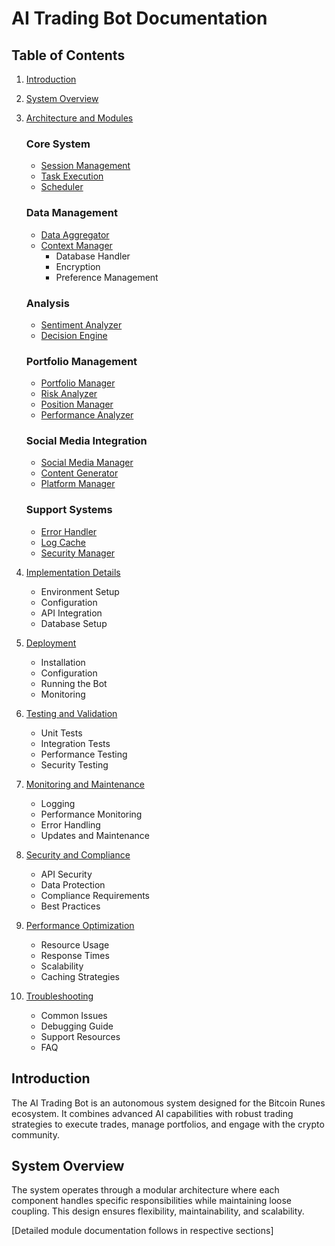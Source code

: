 # AI Trading Bot Documentation

## Table of Contents

1. [Introduction](#introduction)
2. [System Overview](#system-overview)
3. [Architecture and Modules](#architecture-and-modules)
   
   ### Core System
   - [Session Management](modules/core/session.md)
   - [Task Execution](modules/core/task.md)
   - [Scheduler](modules/core/scheduler.md)
   
   ### Data Management
   - [Data Aggregator](modules/data/aggregator.md)
   - [Context Manager](modules/data/context.md)
     - Database Handler
     - Encryption
     - Preference Management
   
   ### Analysis
   - [Sentiment Analyzer](modules/analysis/sentiment.md)
   - [Decision Engine](modules/analysis/decision.md)
   
   ### Portfolio Management
   - [Portfolio Manager](modules/portfolio/manager.md)
   - [Risk Analyzer](modules/portfolio/risk.md)
   - [Position Manager](modules/portfolio/position.md)
   - [Performance Analyzer](modules/portfolio/performance.md)
   
   ### Social Media Integration
   - [Social Media Manager](modules/social/manager.md)
   - [Content Generator](modules/social/content.md)
   - [Platform Manager](modules/social/platform.md)
   
   ### Support Systems
   - [Error Handler](modules/support/error.md)
   - [Log Cache](modules/support/log.md)
   - [Security Manager](modules/support/security.md)

4. [Implementation Details](implementation/README.md)
   - Environment Setup
   - Configuration
   - API Integration
   - Database Setup

5. [Deployment](deployment/README.md)
   - Installation
   - Configuration
   - Running the Bot
   - Monitoring

6. [Testing and Validation](testing/README.md)
   - Unit Tests
   - Integration Tests
   - Performance Testing
   - Security Testing

7. [Monitoring and Maintenance](maintenance/README.md)
   - Logging
   - Performance Monitoring
   - Error Handling
   - Updates and Maintenance

8. [Security and Compliance](security/README.md)
   - API Security
   - Data Protection
   - Compliance Requirements
   - Best Practices

9. [Performance Optimization](optimization/README.md)
   - Resource Usage
   - Response Times
   - Scalability
   - Caching Strategies

10. [Troubleshooting](troubleshooting/README.md)
    - Common Issues
    - Debugging Guide
    - Support Resources
    - FAQ

## Introduction

The AI Trading Bot is an autonomous system designed for the Bitcoin Runes ecosystem. It combines advanced AI capabilities with robust trading strategies to execute trades, manage portfolios, and engage with the crypto community.

## System Overview

The system operates through a modular architecture where each component handles specific responsibilities while maintaining loose coupling. This design ensures flexibility, maintainability, and scalability.

[Detailed module documentation follows in respective sections]